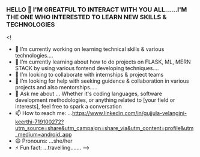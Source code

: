 ### HELLO 👋    I'M GREATFUL TO INTERACT WITH YOU ALL......I'M THE ONE WHO INTERESTED TO LEARN NEW SKILLS & TECHNOLOGIES 

<!

- 🔭 I’m currently working on learning technical skills & various technologies....
- 🌱 I’m currently learning about how to do projects on FLASK, ML, MERN STACK by using various fontend developing techniques....
- 👯 I’m looking to collaborate  with internships & project teams 
- 🤔 I’m looking for help with seeking guidence & collaboration in various projects and also mentorships.....
- 💬 Ask me about ... Whether it's coding languages, software development methodologies, or anything related to [your field or interests], feel free to spark a conversation
- 📫 How to reach me: ...https://www.linkedin.com/in/gujjula-velangini-keerthi-719100272?utm_source=share&utm_campaign=share_via&utm_content=profile&utm_medium=android_app
- 😄 Pronouns: ...she/her
- ⚡ Fun fact: ...travelling.......
-->
